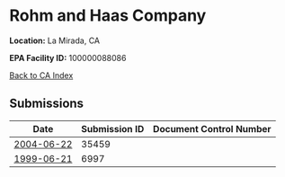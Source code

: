 # Rohm and Haas Company

**Location:** La Mirada, CA

**EPA Facility ID:** 100000088086

[Back to CA Index](../../index.md)

## Submissions

| Date | Submission ID | Document Control Number |
|------|--------------|-------------------------|
| [2004-06-22](submissions/35459.md) | 35459 |  |
| [1999-06-21](submissions/6997.md) | 6997 |  |
